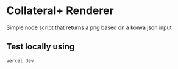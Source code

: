 # Collateral+ Renderer

Simple node script that returns a png based on a konva json input

## Test locally using
```bash
vercel dev
```
